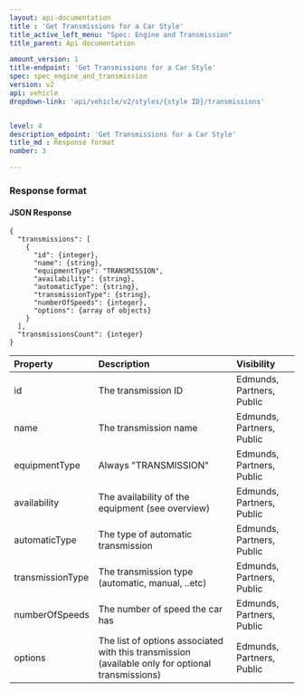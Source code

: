 ```yaml
---
layout: api-documentation
title : 'Get Transmissions for a Car Style'
title_active_left_menu: "Spec: Engine and Transmission"
title_parent: Api documentation

amount_version: 1
title-endpoint: 'Get Transmissions for a Car Style'
spec: spec_engine_and_transmission
version: v2
api: vehicle
dropdown-link: 'api/vehicle/v2/styles/{style ID}/transmissions'


level: 4
description_edpoint: 'Get Transmissions for a Car Style'
title_md : Response format
number: 3

---
```


### Response format

#### JSON Response

	{
	  "transmissions": [
	    {
		  "id": {integer},
    	  "name": {string},
		  "equipmentType": "TRANSMISSION",
		  "availability": {string},
    	  "automaticType": {string},
    	  "transmissionType": {string},
    	  "numberOfSpeeds": {integer},
    	  "options": {array of objects}
	    }
	  ],
	  "transmissionsCount": {integer}
	}


| Property      	| Description                         					| Visibility                |
|:------------------|:------------------------------------------------------|:------------------------- |
| id		    	| The transmission ID									| Edmunds, Partners, Public |
| name		    	| The transmission name									| Edmunds, Partners, Public |
| equipmentType		| Always "TRANSMISSION"									| Edmunds, Partners, Public |
| availability		| The availability of the equipment (see overview)		| Edmunds, Partners, Public |
| automaticType		| The type of automatic transmission					| Edmunds, Partners, Public |
| transmissionType  | The transmission type (automatic, manual, ..etc)		| Edmunds, Partners, Public |
| numberOfSpeeds    | The number of speed the car has						| Edmunds, Partners, Public |
| options           | The list of options associated with this transmission (available only for optional transmissions) | Edmunds, Partners, Public |

